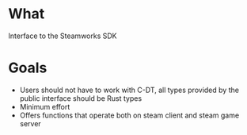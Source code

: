 # What
Interface to the Steamworks SDK

# Goals
- Users should not have to work with C-DT, all types provided by the public interface should be Rust types
- Minimum effort
- Offers functions that operate both on steam client and steam game server

